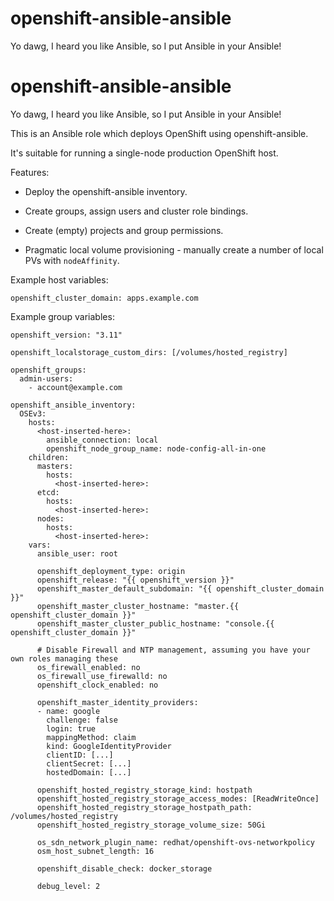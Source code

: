 # openshift-ansible-ansible

Yo dawg, I heard you like Ansible, so I put Ansible in your Ansible!

# openshift-ansible-ansible

Yo dawg, I heard you like Ansible, so I put Ansible in your Ansible!

This is an Ansible role which deploys OpenShift using openshift-ansible.

It's suitable for running a single-node production OpenShift host.

Features:

- Deploy the openshift-ansible inventory.

- Create groups, assign users and cluster role bindings.

- Create (empty) projects and group permissions.

- Pragmatic local volume provisioning - manually create a number of local PVs with `nodeAffinity`.

Example host variables:

    openshift_cluster_domain: apps.example.com

Example group variables:

    openshift_version: "3.11"

    openshift_localstorage_custom_dirs: [/volumes/hosted_registry]
    
    openshift_groups:
      admin-users:
        - account@example.com

    openshift_ansible_inventory:
      OSEv3:
        hosts:
          <host-inserted-here>:
            ansible_connection: local
            openshift_node_group_name: node-config-all-in-one
        children:
          masters:
            hosts:
              <host-inserted-here>:
          etcd:
            hosts:
              <host-inserted-here>:
          nodes:
            hosts:
              <host-inserted-here>:
        vars:
          ansible_user: root

          openshift_deployment_type: origin
          openshift_release: "{{ openshift_version }}"
          openshift_master_default_subdomain: "{{ openshift_cluster_domain }}"
          openshift_master_cluster_hostname: "master.{{ openshift_cluster_domain }}"
          openshift_master_cluster_public_hostname: "console.{{ openshift_cluster_domain }}"

          # Disable Firewall and NTP management, assuming you have your own roles managing these
          os_firewall_enabled: no
          os_firewall_use_firewalld: no
          openshift_clock_enabled: no

          openshift_master_identity_providers:
          - name: google
            challenge: false
            login: true
            mappingMethod: claim
            kind: GoogleIdentityProvider
            clientID: [...]
            clientSecret: [...]
            hostedDomain: [...]

          openshift_hosted_registry_storage_kind: hostpath
          openshift_hosted_registry_storage_access_modes: [ReadWriteOnce]
          openshift_hosted_registry_storage_hostpath_path: /volumes/hosted_registry
          openshift_hosted_registry_storage_volume_size: 50Gi

          os_sdn_network_plugin_name: redhat/openshift-ovs-networkpolicy
          osm_host_subnet_length: 16

          openshift_disable_check: docker_storage

          debug_level: 2
